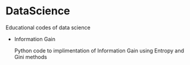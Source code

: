 # DataScience
Educational codes of data science
*   Information Gain

    Python code to implimentation of Information Gain using Entropy and Gini methods
